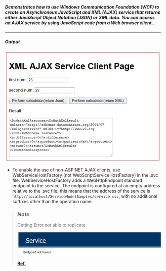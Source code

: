 #####  Demonstrates how to use Windows Communication Foundation (WCF) to create an Asynchronous JavaScript and XML (AJAX) service that returns either JavaScript Object Notation (JSON) or XML data. You can access an AJAX service by using JavaScript code from a Web browser client..
----------
 
##### Output
![img](https://raw.githubusercontent.com/niisar/WCF/master/Basic/AJAX/XmlAjaxService/XmlAjaxService.jpg)

 - To enable the use of non-ASP.NET AJAX clients, use WebServiceHostFactory (not WebScriptServiceHostFactory) in the .svc file. WebServiceHostFactory adds a WebHttpEndpoint standard endpoint to the service. The endpoint is configured at an empty address relative to the .svc file; this means that the address of the service is ` http://localhost/ServiceModelSamples/service.svc `, with no additional suffixes other than the operation name.

> ### _Note_
> Getting Error not able to replicate
> 
> ![img](https://raw.githubusercontent.com/niisar/WCF/master/Basic/AJAX/XmlAjaxService/error.JPG)
> 
> **[Ref.](https://msdn.microsoft.com/en-us/library/bb472488(v=vs.110).aspx)**

